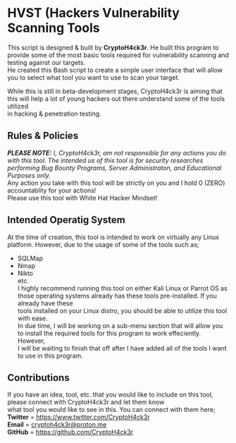 # HVST (Hackers Vulnerability Scanning Tools
This script is designed & built by **CryptoH4ck3r**. He built this program to provide some of the most basic tools required for vulnerability scanning and testing against our targets.  
He created this Bash script to create a simple user interface that will allow you to select what tool you want to use to scan your target.  
  
While this is still in beta-development stages, CryptoH4ck3r is aiming that this will help a lot of young hackers out there understand some of the tools utilized  
in hacking & penetration testing.  
  
## Rules & Policies
***PLEASE NOTE:*** *I, CryptoH4ck3r, am not responsible for any actions you do with this tool. The intended us of this tool is for security researches performing _Bug Bounty Programs_, _Server Administraton_, and _Educational Purposes_ only.*  
Any action you take with this tool will be strictly on you and I hold 0 (ZERO) accountablity for your actions!  
Please use this tool with White Hat Hacker Mindset!  
  
## Intended Operatig System
At the time of creation, this tool is intended to work on virtually any Linux platform. However, due to the usage of some of the tools such as;  
* SQLMap  
* Nmap  
* Nikto  
etc.  
I highly recommend running this tool on either Kali Linux or Parrot OS as those operating systems already has these tools pre-installed. If you already have these  
tools installed on your Linux distro, you should be able to utilize this tool with ease.   
In due time, I will be working on a sub-menu section that will allow you to install the required tools for this program to work effeciently. However,  
I will be waiting to finish that off after I have added all of the tools I want to use in this program.  
  
## Contributions
If you have an idea, tool, etc. that you would like to include on this tool, please connect with CryptoH4ck3r and let them know  
what tool you would like to see in this. You can connect with them here;  
**Twitter** = https://www.twitter.com/CryptoH4ck3r  
**Email** = cryptoh4ck3r@proton.me  
**GitHub** = https://github.com/CryptoH4ck3r  

